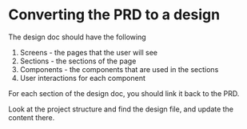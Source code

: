 # Converting the PRD to a design

The design doc should have the following

1. Screens - the pages that the user will see
2. Sections - the sections of the page
3. Components - the components that are used in the sections
4. User interactions for each component

For each section of the design doc, you should link it back to the PRD.

Look at the project structure and find the design file, and update the content there.
